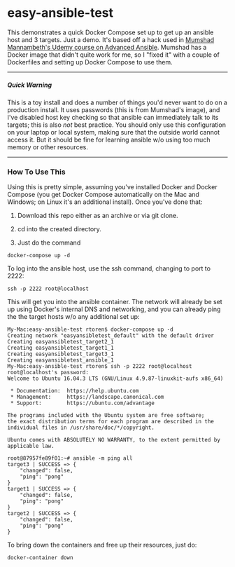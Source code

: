 # easy-ansible-test
This demonstrates a quick Docker Compose set up to get up an ansible host and 3 targets.  Just a demo.  It's based off a hack used 
in [Mumshad Mannambeth's Udemy course on Advanced Ansible](https://www.udemy.com/learn-ansible-advanced/learn/v4/overview).  Mumshad has a Docker image that didn't quite work for me, so I "fixed it" with a
couple of Dockerfiles and setting up Docker Compose to use them.

---
##### Quick Warning

This is a toy install and does a number of things you'd never want to do on a production install. It uses passwords (this is from Mumshad's image), and I've disabled host key checking so that ansible can immediately talk to its targets; this is also *not* best practice. You should only use this configuration on your laptop or local system, making sure that the outside world cannot access it. But it should be fine for learning ansible w/o using too much memory or other resources.

---
### How To Use This

Using this is pretty simple, assuming you've installed Docker and Docker Compose (you get Docker Compose automatically on the Mac and Windows; on Linux it's an additional install). Once you've done that:

1) Download this repo either as an archive or via git clone.

2) cd into the created directory.

3) Just do the command 
````
docker-compose up -d
````

To log into the ansible host, use the ssh command, changing to port to 2222:
````
ssh -p 2222 root@localhost
````

This will get you into the ansible container. The network will already be set up using Docker's internal DNS and networking, and you can already ping the the target hosts w/o any additional set up:

````
My-Mac:easy-ansible-test rtoren$ docker-compose up -d
Creating network "easyansibletest_default" with the default driver
Creating easyansibletest_target2_1
Creating easyansibletest_target1_1
Creating easyansibletest_target3_1
Creating easyansibletest_ansible_1
My-Mac:easy-ansible-test rtoren$ ssh -p 2222 root@localhost
root@localhost's password:
Welcome to Ubuntu 16.04.3 LTS (GNU/Linux 4.9.87-linuxkit-aufs x86_64)

 * Documentation:  https://help.ubuntu.com
 * Management:     https://landscape.canonical.com
 * Support:        https://ubuntu.com/advantage

The programs included with the Ubuntu system are free software;
the exact distribution terms for each program are described in the
individual files in /usr/share/doc/*/copyright.

Ubuntu comes with ABSOLUTELY NO WARRANTY, to the extent permitted by
applicable law.

root@87957fe89f01:~# ansible -m ping all
target3 | SUCCESS => {
    "changed": false,
    "ping": "pong"
}
target1 | SUCCESS => {
    "changed": false,
    "ping": "pong"
}
target2 | SUCCESS => {
    "changed": false,
    "ping": "pong"
}

````


To bring down the containers and free up their resources, just do:
````
docker-container down
````





